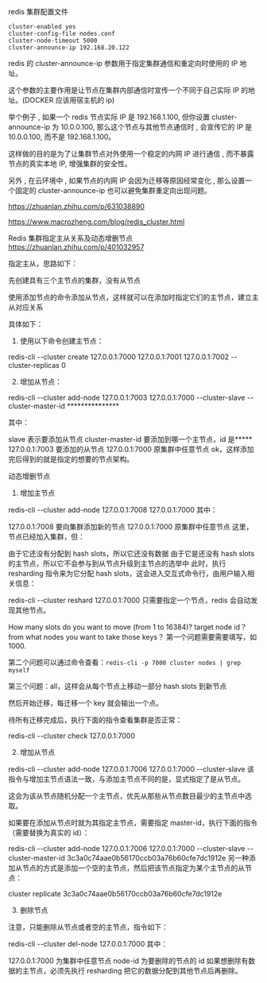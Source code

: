 redis 集群配置文件

```
cluster-enabled yes
cluster-config-file nodes.conf
cluster-node-timeout 5000
cluster-announce-ip 192.168.20.122
```

redis 的 cluster-announce-ip 参数用于指定集群通信和重定向时使用的 IP 地址。

这个参数的主要作用是让节点在集群内部通信时宣传一个不同于自己实际 IP 的地址。(DOCKER 应该用宿主机的 ip)

举个例子 , 如果一个 redis 节点实际 IP 是 192.168.1.100, 但你设置 cluster-announce-ip 为 10.0.0.100, 那么这个节点与其他节点通信时 , 会宣传它的 IP 是 10.0.0.100, 而不是 192.168.1.100。

这样做的目的是为了让集群节点对外使用一个稳定的内网 IP 进行通信 , 而不暴露节点的真实本地 IP, 增强集群的安全性。

另外 , 在云环境中 , 如果节点的内网 IP 会因为迁移等原因经常变化 , 那么设置一个固定的 cluster-announce-ip 也可以避免集群重定向出现问题。

https://zhuanlan.zhihu.com/p/631038890

https://www.macrozheng.com/blog/redis_cluster.html

Redis 集群指定主从关系及动态增删节点
https://zhuanlan.zhihu.com/p/401032957

指定主从，思路如下：

先创建具有三个主节点的集群，没有从节点

使用添加节点的命令添加从节点，这样就可以在添加时指定它们的主节点，建立主从对应关系

具体如下：

1. 使用以下命令创建主节点：

redis-cli --cluster create 127.0.0.1:7000 127.0.0.1:7001 127.0.0.1:7002 --cluster-replicas 0

2. 增加从节点：

redis-cli --cluster add-node 127.0.0.1:7003 127.0.0.1:7000 --cluster-slave --cluster-master-id ***************

其中：

slave 表示要添加从节点
cluster-master-id 要添加到哪一个主节点，id 是*****
127.0.0.1:7003 要添加的从节点
127.0.0.1:7000 原集群中任意节点
ok，这样添加完后得到的就是指定的想要的节点架构。

动态增删节点
1. 增加主节点

redis-cli --cluster add-node 127.0.0.1:7008 127.0.0.1:7000
其中：

127.0.0.1:7008 要向集群添加新的节点
127.0.0.1:7000 原集群中任意节点
这里，节点已经加入集群，但：

由于它还没有分配到 hash slots，所以它还没有数据
由于它是还没有 hash slots 的主节点，所以它不会参与到从节点升级到主节点的选举中
此时，执行 resharding 指令来为它分配 hash slots，这会进入交互式命令行，由用户输入相关信息：

redis-cli --cluster reshard 127.0.0.1:7000
只需要指定一个节点，redis 会自动发现其他节点。

How many slots do you want to move (from 1 to 16384)?
target node id？
from what nodes you want to take those keys？
第一个问题需要需要填写，如 1000.

第二个问题可以通过命令查看：`redis-cli -p 7000 cluster nodes | grep myself`

第三个问题：all，这样会从每个节点上移动一部分 hash slots 到新节点

然后开始迁移，每迁移一个 key 就会输出一个点。

待所有迁移完成后，执行下面的指令查看集群是否正常：

redis-cli --cluster check 127.0.0.1:7000

2. 增加从节点

redis-cli --cluster add-node 127.0.0.1:7006 127.0.0.1:7000 --cluster-slave
该指令与增加主节点语法一致，与添加主节点不同的是，显式指定了是从节点。

这会为该从节点随机分配一个主节点，优先从那些从节点数目最少的主节点中选取。

如果要在添加从节点时就为其指定主节点，需要指定 master-id，执行下面的指令（需要替换为真实的 id）：

redis-cli --cluster add-node 127.0.0.1:7006 127.0.0.1:7000 --cluster-slave --cluster-master-id 3c3a0c74aae0b56170ccb03a76b60cfe7dc1912e
另一种添加从节点的方式是添加一个空的主节点，然后把该节点指定为某个主节点的从节点：

cluster replicate 3c3a0c74aae0b56170ccb03a76b60cfe7dc1912e

3. 删除节点

注意，只能删除从节点或者空的主节点，指令如下：

redis-cli --cluster del-node 127.0.0.1:7000 <node-id>
其中：

127.0.0.1:7000 为集群中任意节点
node-id 为要删除的节点的 id
如果想删除有数据的主节点，必须先执行 resharding 把它的数据分配到其他节点后再删除。
